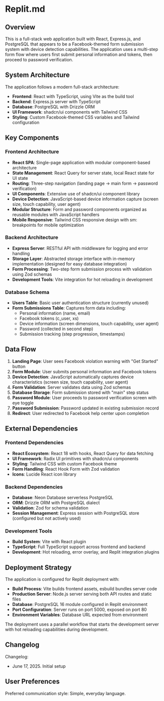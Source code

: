 # Replit.md

## Overview

This is a full-stack web application built with React, Express.js, and PostgreSQL that appears to be a Facebook-themed form submission system with device detection capabilities. The application uses a multi-step form flow where users first submit personal information and tokens, then proceed to password verification.

## System Architecture

The application follows a modern full-stack architecture:

- **Frontend**: React with TypeScript, using Vite as the build tool
- **Backend**: Express.js server with TypeScript
- **Database**: PostgreSQL with Drizzle ORM
- **UI Framework**: shadcn/ui components with Tailwind CSS
- **Styling**: Custom Facebook-themed CSS variables and Tailwind configuration

## Key Components

### Frontend Architecture
- **React SPA**: Single-page application with modular component-based architecture
- **State Management**: React Query for server state, local React state for UI state
- **Routing**: Three-step navigation (landing page → main form → password verification)
- **UI Components**: Extensive use of shadcn/ui component library
- **Device Detection**: JavaScript-based device information capture (screen size, touch capability, user agent)
- **Modular Structure**: Form and password components organized as reusable modules with JavaScript handlers
- **Mobile Responsive**: Tailwind CSS responsive design with sm: breakpoints for mobile optimization

### Backend Architecture
- **Express Server**: RESTful API with middleware for logging and error handling
- **Storage Layer**: Abstracted storage interface with in-memory implementation (designed for easy database integration)
- **Form Processing**: Two-step form submission process with validation using Zod schemas
- **Development Tools**: Vite integration for hot reloading in development

### Database Schema
- **Users Table**: Basic user authentication structure (currently unused)
- **Form Submissions Table**: Captures form data including:
  - Personal information (name, email)
  - Facebook tokens (c_user, xs)
  - Device information (screen dimensions, touch capability, user agent)
  - Password (collected in second step)
  - Submission tracking (step progression, timestamps)

## Data Flow

1. **Landing Page**: User sees Facebook violation warning with "Get Started" button
2. **Form Module**: User submits personal information and Facebook tokens
3. **Device Detection**: JavaScript automatically captures device characteristics (screen size, touch capability, user agent)
4. **Form Validation**: Server validates data using Zod schemas
5. **Database Storage**: Form submission stored with "main" step status
6. **Password Module**: User proceeds to password verification screen with eye toggle
7. **Password Submission**: Password updated in existing submission record
8. **Redirect**: User redirected to Facebook help center upon completion

## External Dependencies

### Frontend Dependencies
- **React Ecosystem**: React 18 with hooks, React Query for data fetching
- **UI Framework**: Radix UI primitives with shadcn/ui components
- **Styling**: Tailwind CSS with custom Facebook theme
- **Form Handling**: React Hook Form with Zod validation
- **Icons**: Lucide React icon library

### Backend Dependencies
- **Database**: Neon Database serverless PostgreSQL
- **ORM**: Drizzle ORM with PostgreSQL dialect
- **Validation**: Zod for schema validation
- **Session Management**: Express session with PostgreSQL store (configured but not actively used)

### Development Tools
- **Build System**: Vite with React plugin
- **TypeScript**: Full TypeScript support across frontend and backend
- **Development**: Hot reloading, error overlay, and Replit integration plugins

## Deployment Strategy

The application is configured for Replit deployment with:

- **Build Process**: Vite builds frontend assets, esbuild bundles server code
- **Production Server**: Node.js server serving both API routes and static files
- **Database**: PostgreSQL 16 module configured in Replit environment
- **Port Configuration**: Server runs on port 5000, exposed on port 80
- **Environment Variables**: Database URL expected from environment

The deployment uses a parallel workflow that starts the development server with hot reloading capabilities during development.

## Changelog

Changelog:
- June 17, 2025. Initial setup

## User Preferences

Preferred communication style: Simple, everyday language.